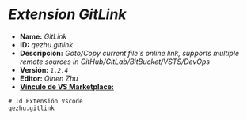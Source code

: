 <!-- Autor: Daniel Benjamin Perez Morales -->
<!-- GitHub: https://github.com/DanielPerezMoralesDev13 -->
<!-- Correo electrónico: danielperezdev@proton.me -->
# ***Extension GitLink***

- **Name:** *GitLink*
- **ID:** *qezhu.gitlink*
- **Descripción:** *Goto/Copy current file's online link, supports multiple remote sources in GitHub/GitLab/BitBucket/VSTS/DevOps*
- **Versión:** *`1.2.4`*
- **Editor:** *Qinen Zhu*
- **[Vínculo de VS Marketplace:](https://marketplace.visualstudio.com/items?itemName=qezhu.gitlink "https://marketplace.visualstudio.com/items?itemName=qezhu.gitlink")**

```plaintext
# Id Extensión Vscode
qezhu.gitlink
```
